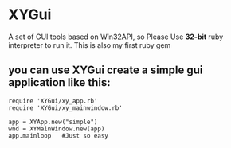 # XYGui

A set of GUI tools based on Win32API, so Please Use **32-bit** ruby interpreter to run it. This is also my first ruby gem

## you can use XYGui create a simple gui application like this:
```
require 'XYGui/xy_app.rb'
require 'XYGui/xy_mainwindow.rb'

app = XYApp.new("simple")
wnd = XYMainWindow.new(app)
app.mainloop   #Just so easy
```
